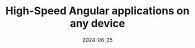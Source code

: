 ---
slug: angular-performance-masterclass
tag: 'Performance'
time: '9am-5pm'
recipients: For all
title: High-Speed Angular applications on any device
description: Are you tired of performance bottlenecks holding back your Angular apps?<br /><br />Want to create a lightning-fast user experience that keeps your users engaged? Look no further! Our intensive hands-on workshop is designed to help you master Angular performance optimization and refining your app&#8217;s performance in every way.<br /><br />You will gain a deep understanding of running performance tests effectively and utilizing performance metrics to optimize your Angular application.<br /><br />Learn about Angular performance optimization with in-depth sessions on optimizing JavaScript code, native rendering performance, and much more. Get ready to supercharge your Angular applications with our engaging and interactive workshop!<br /><br /><b>Agenda</b><br /><br /><b>Understand the browser render pipeline</b><br />1. Runtime performance of scripting, sendering, and painting<br />2. Minimize the work the browser needs to do<br /><br /><b>(Core) Web Vitals</b><br />1.What is the performance score?<br />2.LCP, FID and CLS as well as all other important metrics<br />3.How to measure and improve web vitals?<br /><br /><b>Tooling</b><br />1.How to read, record and analyze flame charts<br />2.Chrome & MS Edge DevTools<br />3.Lighthouse<br /><b><br />CSS and DOM performance best practices</b><br />1.Forced reflow, layout thrashing<br />2.CSS containment & content visibility<br />3.Next generation CSS features<br />4.ResizeObserver & IntersectionObserver<br /><br /><b>Change detection in-depth</b><br />1.zone.js & NgZone<br />2.Local change detection strategy<br />3.Go step-by-step zone-less without a big bang refactoring<br />4.Signals master Angular&#8217;s new reactive primitive<br /><br /><b>NgOptimizedImage</b><br /><br /><b>Server Side Rendering (SSR)</b><br />1.Hydration<br />2.Edge computing
authors: 
    - name: Michael Hladky
      biography: Is a Google Developer Expert, Microsoft MVP, Nx Champion, trainer, and consultant with a focus on Angular and RxJS. For years he has been helping companies and developers to set up scalable architectures and performant processes enabling teams to keep up with state-of-the-art development.
      image: https://push-based.io/assets/img/michael-hadky.webp
      link: https://push-based.io/founder
    - name: Christopher Holder
      biography: I am a Software Engineer with a focus on web performance, aiming to improve user experiences on the web. Outside of work, I enjoy speaking at and attending tech events, contributing to open source projects, and sailing.
      image: https://media.licdn.com/dms/image/D4D03AQEpe5JRKnyJyw/profile-displayphoto-shrink_200_200/0/1702119188624?e=1718841600&v=beta&t=O2p3i6HpKbjwridXOA_fgO-sdqwZ3Ef043438GknfKg
      link: https://www.linkedin.com/in/christopher-p-holder/
location: 
    name: Midas Palace Hotel
    mapsLink: /venue
date: '2024-06-25'
image: https://images.ctfassets.net/aj48k9r3ciml/43eUlvubxMVwHYqjtkeVaF/34255b1004168cba1be9497d219c237e/Angular_Performance_-_Full_Masterclass.png
link: /workshops/high-speed-angular-applications
ticket:  'https://ti.to/ngrome-events/angular-performance-masterclass/'
col: 1
---